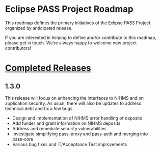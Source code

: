 # Eclipse PASS Project Roadmap

This roadmap defines the primary initiatives of the Eclipse PASS Project, organized by anticipated release.

If you are interested in helping to define and/or contribute to this roadmap, please get in touch. We're always happy to welcome new project contributors!

# [Completed Releases](release-notes.md)

## 1.3.0
This release will focus on enhancing the interfaces to NIHMS and on application security. As usual, there will also be updates to address technical debt and fix a few bugs.

* Design and implementation of NIHMS error handling of deposits
* Add funder and grant information on NIHMS deposits
* Address and remediate security vulnerabilities
* Investigate simplifying pass-proxy and pass-auth and merging into pass-core
* Various bug fixes and IT/Acceptance Test improvements
